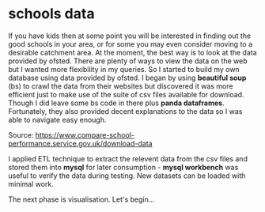# schools data
If you have kids then at some point you will be interested in finding out the good schools in your area, or for some you may even consider moving to a desirable catchment area. At the moment, the best way is to look at the data provided by ofsted. There are plenty of ways to view the data on the web but I wanted more flexibility in my queries. So I started to build my own database using data provided by ofsted. I began by using **beautiful soup** (bs) to crawl the data from their websites but discovered it was more efficient just to make use of the suite of csv files available for download. Though I did leave some bs code in there plus **panda dataframes**. Fortunately, they also provided decent explanations to the data so I was able to navigate easy enough.

Source: https://www.compare-school-performance.service.gov.uk/download-data

I applied ETL technique to extract the relevent data from the csv files and stored them into **mysql** for later consumption - **mysql workbench** was useful to verify the data during testing. New datasets can be loaded with minimal work.

The next phase is visualisation.
Let's begin...
